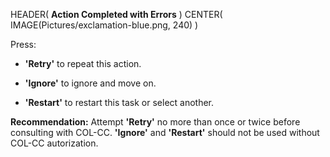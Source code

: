 HEADER( __Action Completed with Errors__ )
CENTER( IMAGE(Pictures/exclamation-blue.png, 240) )
 
 Press:

 - __'Retry'__ to repeat this action.

 - __'Ignore'__ to ignore and move on.

 - __'Restart'__ to restart this task or select another.

 __Recommendation:__ Attempt __'Retry'__ no more than once or twice before consulting with COL-CC.
 __'Ignore'__ and __'Restart'__ should not be used without COL-CC autorization.